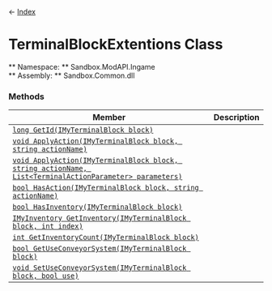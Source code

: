 ← [Index](index.md)
# TerminalBlockExtentions Class
** Namespace: ** Sandbox.ModAPI.Ingame  
** Assembly: ** Sandbox.Common.dll  
### Methods
|Member|Description|
|---|---|
|[`long GetId(IMyTerminalBlock block)`](Sandbox.ModAPI.Ingame.GetId.md)||
|[`void ApplyAction(IMyTerminalBlock block, string actionName)`](Sandbox.ModAPI.Ingame.ApplyAction.md)||
|[`void ApplyAction(IMyTerminalBlock block, string actionName, List<TerminalActionParameter> parameters)`](Sandbox.ModAPI.Ingame.ApplyAction.md)||
|[`bool HasAction(IMyTerminalBlock block, string actionName)`](Sandbox.ModAPI.Ingame.HasAction.md)||
|[`bool HasInventory(IMyTerminalBlock block)`](Sandbox.ModAPI.Ingame.HasInventory.md)||
|[`IMyInventory GetInventory(IMyTerminalBlock block, int index)`](Sandbox.ModAPI.Ingame.GetInventory.md)||
|[`int GetInventoryCount(IMyTerminalBlock block)`](Sandbox.ModAPI.Ingame.GetInventoryCount.md)||
|[`bool GetUseConveyorSystem(IMyTerminalBlock block)`](Sandbox.ModAPI.Ingame.GetUseConveyorSystem.md)||
|[`void SetUseConveyorSystem(IMyTerminalBlock block, bool use)`](Sandbox.ModAPI.Ingame.SetUseConveyorSystem.md)||
